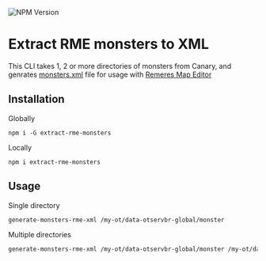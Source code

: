 ![NPM Version](https://img.shields.io/npm/v/extract-rme-monsters)

# Extract RME monsters to XML

This CLI takes 1, 2 or more directories of monsters from Canary, and genrates [monsters.xml](https://github.com/opentibiabr/remeres-map-editor/blob/main/data/creatures/monsters.xml) file for usage with [Remeres Map Editor](https://github.com/opentibiabr/remeres-map-editor/tree/main)

## Installation

Globally

```
npm i -G extract-rme-monsters
```

Locally

```
npm i extract-rme-monsters
```

## Usage

Single directory

```bash
generate-monsters-rme-xml /my-ot/data-otservbr-global/monster
```

Multiple directories

```bash
generate-monsters-rme-xml /my-ot/data-otservbr-global/monster /my-ot/data-canary/monster
```
